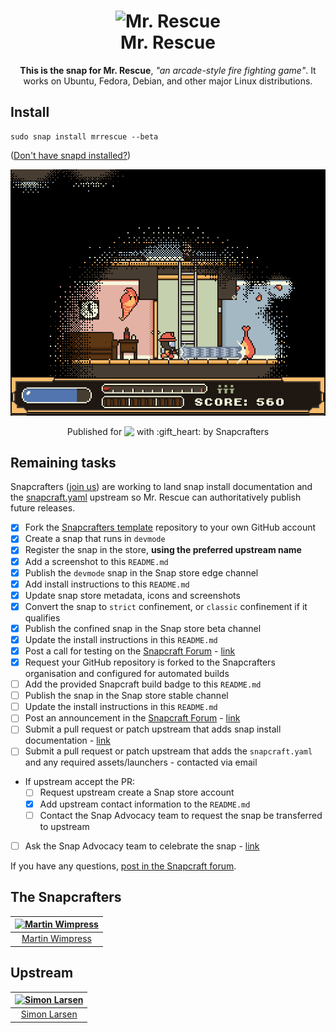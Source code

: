 <h1 align="center">
  <img src="https://dashboard.snapcraft.io/site_media/appmedia/2017/06/mrrescue.png" alt="Mr. Rescue">
  <br />
  Mr. Rescue
</h1>

<p align="center"><b>This is the snap for Mr. Rescue</b>, <i>"an arcade-style fire fighting game"</i>. It works on Ubuntu, Fedora, Debian, and other major Linux distributions.</p>

<!--
<p align="center">
<a href="https://build.snapcraft.io/user/snapcrafters/mrrescue"><img src="https://build.snapcraft.io/badge/snapcrafters/mrrescue.svg" alt="Snap Status"></a>
</p>
-->

## Install

    sudo snap install mrrescue --beta

([Don't have snapd installed?](https://snapcraft.io/docs/core/install))

![Mr. Rescue](screenshot.png?raw=true "Mr. Rescue")

<p align="center">Published for <img src="http://anything.codes/slack-emoji-for-techies/emoji/tux.png" align="top" width="24" /> with :gift_heart: by Snapcrafters</p>

## Remaining tasks

Snapcrafters ([join us]()) are working to land snap install documentation and
the [snapcraft.yaml](https://github.com/snapcrafters/mrrescue/blob/master/snap/snapcraft.yaml)
upstream so Mr. Rescue can authoritatively publish future releases.

  - [x] Fork the [Snapcrafters template]() repository to your own GitHub account
  - [x] Create a snap that runs in `devmode`
  - [x] Register the snap in the store, **using the preferred upstream name**
  - [x] Add a screenshot to this `README.md`
  - [x] Publish the `devmode` snap in the Snap store edge channel
  - [x] Add install instructions to this `README.md`
  - [x] Update snap store metadata, icons and screenshots
  - [x] Convert the snap to `strict` confinement, or `classic` confinement if it qualifies
  - [x] Publish the confined snap in the Snap store beta channel
  - [x] Update the install instructions in this `README.md`
  - [x] Post a call for testing on the [Snapcraft Forum](https://forum.snapcraft.io) - [link](https://forum.snapcraft.io/t/call-for-testing-duck-marines-and-mr-rescue/1224)
  - [x] Request your GitHub repository is forked to the Snapcrafters organisation and configured for automated builds
  - [ ] Add the provided Snapcraft build badge to this `README.md`
  - [ ] Publish the snap in the Snap store stable channel
  - [ ] Update the install instructions in this `README.md`
  - [ ] Post an announcement in the [Snapcraft Forum](https://forum.snapcraft.io) - [link]()
  - [ ] Submit a pull request or patch upstream that adds snap install documentation - [link]()
  - [ ] Submit a pull request or patch upstream that adds the `snapcraft.yaml` and any required assets/launchers - contacted via email
  - If upstream accept the PR:
    - [ ] Request upstream create a Snap store account
    - [x] Add upstream contact information to the `README.md`
    - [ ] Contact the Snap Advocacy team to request the snap be transferred to upstream
 - [ ] Ask the Snap Advocacy team to celebrate the snap - [link]()

If you have any questions, [post in the Snapcraft forum](https://forum.snapcraft.io).

## The Snapcrafters

| [![Martin Wimpress](http://gravatar.com/avatar/ce95823a37d9ffa2e65a31cc60a2c42a/?s=128)](https://github.com/flexiondotorg/) |
| :---: |
| [Martin Wimpress](https://github.com/flexiondotorg/) |

## Upstream

| [![Simon Larsen](https://avatars2.githubusercontent.com/u/295299?v=3&s=128)](https://github.com/SimonLarsen) |
| :---: |
| [Simon Larsen](https://github.com/SimonLarsen) |